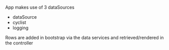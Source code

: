 App makes use of 3 dataSources

* dataSource
* cyclist
* logging

Rows are added in bootstrap via the data services and retrieved/rendered in the controller